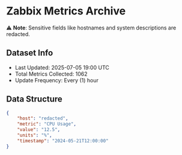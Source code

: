 # Zabbix Metrics Archive

⚠️ **Note**: Sensitive fields like hostnames and system descriptions are redacted.

## Dataset Info
- Last Updated: 2025-07-05 19:00 UTC
- Total Metrics Collected: 1062
- Update Frequency: Every (1) hour

## Data Structure
```json
{
    "host": "redacted",
    "metric": "CPU Usage",
    "value": "12.5",
    "units": "%",
    "timestamp": "2024-05-21T12:00:00"
}
```
